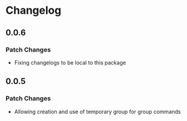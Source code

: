 # Changelog

## 0.0.6

### Patch Changes

- Fixing changelogs to be local to this package

## 0.0.5

### Patch Changes

- Allowing creation and use of temporary group for group commands
